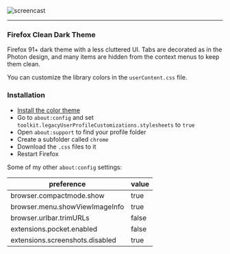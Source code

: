 ![screencast](https://user-images.githubusercontent.com/6733770/132978248-28c5b6ef-ca31-4d98-83d0-34fb7042db57.gif)

----

### Firefox Clean Dark Theme
Firefox 91+ dark theme with a less cluttered UI. Tabs are decorated as in the Photon design, and many items are hidden from the context menus to keep them clean.

You can customize the library colors in the `userContent.css` file. 

### Installation
* [Install the color theme](https://addons.mozilla.org/addon/old-dark-theme/)
* Go to `about:config` and set `toolkit.legacyUserProfileCustomizations.stylesheets` to `true`
* Open `about:support` to find your profile folder
* Create a subfolder called `chrome`
* Download the `.css` files to it
* Restart Firefox

Some of my other `about:config` settings:

| preference      | value |
| ----------- | ----------- |
| browser.compactmode.show   | true |
| browser.menu.showViewImageInfo   | true |
| browser.urlbar.trimURLs  | false |
| extensions.pocket.enabled   | false |
| extensions.screenshots.disabled   | true |
